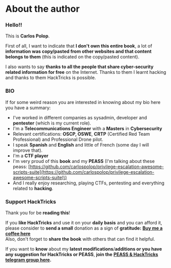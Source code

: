 # About the author

### Hello!!

This is **Carlos Polop**.

First of all, I want to indicate that **I don't own this entire book**, a lot of **information was copy/pasted from other websites and that content belongs to them** \(this is indicated on the copy/pasted content\).

I also wants to say **thanks to all the people that share cyber-security related information for free** on the Internet. Thanks to them I learnt hacking and thanks to them HackTricks is possible.

### BIO

If for some weird reason you are interested in knowing about my bio here you have a summary:

* I've worked in different companies as sysadmin, developer and **pentester** \(which is my current role\).
* I'm a **Telecommunications Engineer** with a **Masters** in **Cybersecurity**
* Relevant certifications: **OSCP, OSWE**, **CRTP** \(Certified Red Team Professional\) and Professional Drone pilot.
* I speak **Spanish** and **English** and little of French \(some day I will improve that\).
* I'm a **CTF player**
* I'm very proud of this **book** and my **PEASS** \(I'm talking about these peass: [https://github.com/carlospolop/privilege-escalation-awesome-scripts-suite](https://github.com/carlospolop/privilege-escalation-awesome-scripts-suite)\)
* And I really enjoy researching, playing CTFs, pentesting and everything related to **hacking**.

### Support HackTricks

Thank you for be **reading this**!

If you **like HackTricks** and use it on your **daily basis** and you can afford it, please consider to **send a small** donation as a sign of **gratitude:** [**Buy me a coffee here**](https://www.buymeacoffee.com/carlospolop)  
Also, don't forget to **share the book** with others that can find it helpful.

If you want to **know** about my **latest modifications**/**additions or you have any suggestion for HackTricks or PEASS**, **join the** [**PEASS & HackTricks telegram group here**](https://t.me/peass)**.**

